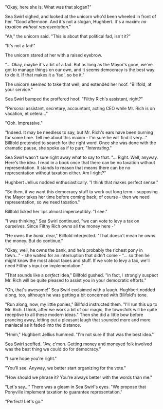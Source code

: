 "Okay, here she is. What was that slogan?"

Sea Swirl sighed, and looked at the unicorn who'd been wheeled in front of her. "Good afternoon. And it's not a slogan, Hughbert. It's a maxim: *no taxation without representation*."

"Ah," the unicorn said. "This is about that political fad, isn't it?"

"It's not a fad!"

The unicorn stared at her with a raised eyebrow.

"... Okay, maybe it's a bit of a fad. But as long as the Mayor's gone, we've got to manage things on our own, and it seems democracy is the best way to do it. If that makes it a 'fad', so be it."

The unicorn seemed to take that well, and extended her hoof. "Billfold, at your service."

Sea Swirl bumped the proffered hoof. "Filthy Rich's assistant, right?"

"Personal assistant, secretary, accountant, acting CEO while Mr. Rich is on vacation, et cetera..."

"Ooh. Impressive."

"Indeed. It may be needless to say, but Mr. Rich's ears have been burning for some time. Tell me about this maxim - I'm sure he will find it very..." Billfold pretended to search for the right word. Once she was done with the dramatic pause, she spoke as if to purr, "*Interesting*."

Sea Swirl wasn't sure right away what to say to that. "... Right. Well, anyway. Here's the idea. I read in a book once that there can be no taxation without representation. It stands to reason that means there can be no representation without taxation either. Am I right?"

Hughbert Jellius nodded enthusiastically. "I think that makes perfect sense."

"So then, if we want this democracy stuff to work out long term - supposing the Mayor takes her time before coming back, of course - then we need representation, so we need taxation."

Billfold licked her lips almost imperceptibly. "I see."

"I was thinking," Sea Swirl continued, "we can vote to levy a tax on ourselves. Since Filthy Rich owns all the money here -"

"He owns the *bank*, dear," Billfold interjected. "That doesn't mean he owns the money. But do continue."

"Okay, well, he owns the bank, and he's probably the richest pony in town..." - she waited for an interruption that didn't come - "... so then he might know the most about taxes and stuff. If we vote to levy a tax, we'll need Filthy's input on implementation."

"That sounds like a *perfect* idea," Billfold gushed. "In fact, I strongly suspect Mr. Rich will be quite pleased to assist you in your democratic efforts."

"Oh, that's awesome!" Sea Swirl exclaimed with a laugh. Hughbert nodded along, too, although he was getting a bit concerned with Billfold's tone.

"Run along, now, my little ponies," Billfold instructed them. "I'll run this up to Mr. Rich. I think, after we work a bit of our magic, the townsfolk will be quite receptive to all these modern ideas." Then she did a little bow before prancing away, letting out a pleasant laugh that sounded more and more maniacal as it faded into the distance.

"Hmm," Hughbert Jellius hummed. "I'm not sure if that was the best idea."

Sea Swirl scoffed. "Aw, c'mon. Getting money and moneyed folk involved was the best thing we could do for democracy."

"I sure hope you're right."

"You'll see. Anyway, we better start organizing for the vote."

"How should we phrase it? You're always better with the words than me."

"Let's say..." There was a gleam in Sea Swirl's eyes. "We propose that Ponyville implement taxation to guarantee representation."

"Perfect! Let's go."